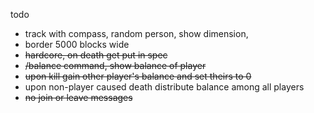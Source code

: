 todo
 - track with compass, random person, show dimension,
 - border 5000 blocks wide
 - ~~hardcore, on death get put in spec~~
 - ~~/balance command, show balance of player~~
 - ~~upon kill gain other player's balance and set theirs to 0~~
 - upon non-player caused death distribute balance among all players
 - ~~no join or leave messages~~